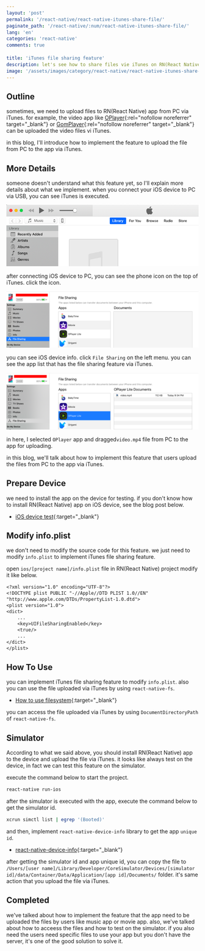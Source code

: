 ```yaml
---
layout: 'post'
permalink: '/react-native/react-native-itunes-share-file/'
paginate_path: '/react-native/:num/react-native-itunes-share-file/'
lang: 'en'
categories: 'react-native'
comments: true

title: 'iTunes file sharing feature'
description: let's see how to share files vie iTunes on RN(React Native) project.
image: '/assets/images/category/react-native/react-native-itunes-share-file/background.jpg'
---
```



## Outline
sometimes, we need to upload files to RN(React Native) app from PC via iTunes. for example, the video app like [OPlayer](https://itunes.apple.com/app/oplayer-video-player-classic-media-streaming/id344784375?mt=8&ign-mpt=uo%3D8){:rel="nofollow noreferrer" target="_blank"} or [GomPlayer](https://itunes.apple.com/app/gom-player/id672542880?mt=8){:rel="nofollow noreferrer" target="_blank"} can be uploaded the video files vi iTunes.

in this blog, I'll introduce how to implement the feature to upload the file from PC to the app via iTunes.


## More Details
someone doesn't understand what this feature yet, so I'll explain more details about what we implement. when you connect your iOS device to PC via USB, you can see iTunes is executed.

![connect iOS device to itunes](/assets/images/category/react-native/react-native-itunes-share-file/connect-itunes.png)

after connecting iOS device to PC, you can see the phone icon on the top of iTunes. click the icon.

![device info on itunes](/assets/images/category/react-native/react-native-itunes-share-file/iphone-info.png)

you can see iOS device info. click ```File Sharing``` on the left menu. you can see the app list that has the file sharing feature via iTunes.

![itunes file sharing](/assets/images/category/react-native/react-native-itunes-share-file/upload-file.png)

in here, I selected ```OPlayer``` app and dragged```video.mp4``` file from PC to the app for uploading.

in this blog, we'll talk about how to implement this feature that users upload the files from PC to the app via iTunes.


## Prepare Device
we need to install the app on the device for testing. if you don't know how to install RN(React Native) app on iOS device, see the blog post below.

- [iOS device test]({{site.url}}/{{page.categories}}/ios-test-on-device/){:target="_blank"}


## Modify info.plist
we don't need to modify the source code for this feature. we just need to modify ```info.plist``` to implement iTunes file sharing feature.

open ```ios/[project name]/info.plist``` file in RN(React Native) project modify it like below.

```
<?xml version="1.0" encoding="UTF-8"?>
<!DOCTYPE plist PUBLIC "-//Apple//DTD PLIST 1.0//EN" "http://www.apple.com/DTDs/PropertyList-1.0.dtd">
<plist version="1.0">
<dict>
    ...
    <key>UIFileSharingEnabled</key>
    <true/>
    ...
</dict>
</plist>
```

## How To Use
you can implement iTunes file sharing feature to modify ```info.plist```. also you can use the file uploaded via iTunes by using ```react-native-fs```.

- [How to use filesystem]({{site.url}}/{{page.categories}}/react-native-fs/){:target="_blank"}

you can access the file uploaded via iTunes by using ```DocumentDirectoryPath``` of ```react-native-fs```.


## Simulator
According to what we said above, you should install RN(React Native) app to the device and upload the file via iTunes. it looks like always test on the device, in fact we can test this feature on the simulator.

execute the command below to start the project.

```bash
react-native run-ios
```

after the simulator is executed with the app, execute the command below to get the simulator id.

```bash
xcrun simctl list | egrep '(Booted)'
```

and then, implement ```react-native-device-info``` library to get the app ```unique id```.

- [react-native-device-info]({{site.url}}/{{page.categories}}/react-native-device-info/){:target="_blank"}

after getting the simulator id and app unique id, you can copy the file to ```/Users/[user name]/Library/Developer/CoreSimulator/Devices/[simulator id]/data/Container/Data/Application/[app id]/Documents/``` folder. it's same action that you upload the file via iTunes.


## Completed
we've talked about how to implement the feature that the app need to be uploaded the files by users like music app or movie app. also, we've talked about how to acceess the files and how to test on the simulator. if you also need the users need specific files to use your app but you don't have the server, it's one of the good solution to solve it.